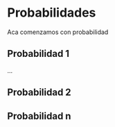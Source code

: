 # Probabilidades

Aca comenzamos con probabilidad

## Probabilidad 1

...

## Probabilidad 2

## Probabilidad n
